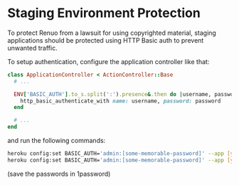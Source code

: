 # Staging Environment Protection

To protect Renuo from a lawsuit for using copyrighted material, staging applications should be protected using HTTP Basic auth to prevent unwanted traffic.

To setup authentication, configure the application controller like that:

```ruby
class ApplicationController < ActionController::Base
  # ...

  ENV['BASIC_AUTH'].to_s.split(':').presence&.then do |username, password|
    http_basic_authenticate_with name: username, password: password
  end

  # ...
end
```

and run the following commands:

```sh
heroku config:set BASIC_AUTH='admin:[some-memorable-password]' --app [your-app]-develop
heroku config:set BASIC_AUTH='admin:[some-memorable-password]' --app [your-app]-testing
```

(save the passwords in 1password)
